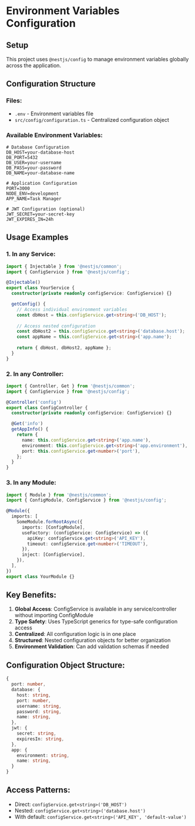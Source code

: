 # Environment Variables Configuration

## Setup

This project uses `@nestjs/config` to manage environment variables globally across the application.

## Configuration Structure

### Files:
- `.env` - Environment variables file
- `src/config/configuration.ts` - Centralized configuration object

### Available Environment Variables:

```env
# Database Configuration
DB_HOST=your-database-host
DB_PORT=5432
DB_USER=your-username
DB_PASS=your-password
DB_NAME=your-database-name

# Application Configuration
PORT=3000
NODE_ENV=development
APP_NAME=Task Manager

# JWT Configuration (optional)
JWT_SECRET=your-secret-key
JWT_EXPIRES_IN=24h
```

## Usage Examples

### 1. In any Service:

```typescript
import { Injectable } from '@nestjs/common';
import { ConfigService } from '@nestjs/config';

@Injectable()
export class YourService {
  constructor(private readonly configService: ConfigService) {}

  getConfig() {
    // Access individual environment variables
    const dbHost = this.configService.get<string>('DB_HOST');
    
    // Access nested configuration
    const dbHost2 = this.configService.get<string>('database.host');
    const appName = this.configService.get<string>('app.name');
    
    return { dbHost, dbHost2, appName };
  }
}
```

### 2. In any Controller:

```typescript
import { Controller, Get } from '@nestjs/common';
import { ConfigService } from '@nestjs/config';

@Controller('config')
export class ConfigController {
  constructor(private readonly configService: ConfigService) {}

  @Get('info')
  getAppInfo() {
    return {
      name: this.configService.get<string>('app.name'),
      environment: this.configService.get<string>('app.environment'),
      port: this.configService.get<number>('port'),
    };
  }
}
```

### 3. In any Module:

```typescript
import { Module } from '@nestjs/common';
import { ConfigModule, ConfigService } from '@nestjs/config';

@Module({
  imports: [
    SomeModule.forRootAsync({
      imports: [ConfigModule],
      useFactory: (configService: ConfigService) => ({
        apiKey: configService.get<string>('API_KEY'),
        timeout: configService.get<number>('TIMEOUT'),
      }),
      inject: [ConfigService],
    }),
  ],
})
export class YourModule {}
```

## Key Benefits:

1. **Global Access**: ConfigService is available in any service/controller without importing ConfigModule
2. **Type Safety**: Uses TypeScript generics for type-safe configuration access
3. **Centralized**: All configuration logic is in one place
4. **Structured**: Nested configuration objects for better organization
5. **Environment Validation**: Can add validation schemas if needed

## Configuration Object Structure:

```typescript
{
  port: number,
  database: {
    host: string,
    port: number,
    username: string,
    password: string,
    name: string,
  },
  jwt: {
    secret: string,
    expiresIn: string,
  },
  app: {
    environment: string,
    name: string,
  }
}
```

## Access Patterns:

- Direct: `configService.get<string>('DB_HOST')`
- Nested: `configService.get<string>('database.host')`
- With default: `configService.get<string>('API_KEY', 'default-value')`
